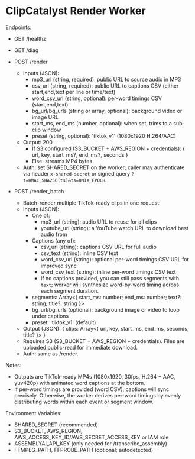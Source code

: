 # ClipCatalyst Render Worker

Endpoints:

- GET /healthz
- GET /diag
- POST /render
  - Inputs (JSON):
    - mp3_url (string, required): public URL to source audio in MP3
    - csv_url (string, required): public URL to captions CSV (either start,end,text per line or time/text)
    - word_csv_url (string, optional): per-word timings CSV (start,end,text)
    - bg_url/bg_urls (string or array, optional): background video or image URL
    - start_ms, end_ms (number, optional): when set, trims to a sub-clip window
    - preset (string, optional): 'tiktok_v1' (1080x1920 H.264/AAC)
  - Output: 200
    - If S3 configured (S3_BUCKET + AWS_REGION + credentials): { url, key, start_ms?, end_ms?, seconds }
    - Else: streams MP4 bytes
  - Auth: set SHARED_SECRET on the worker; caller may authenticate via header `x-shared-secret` or signed query `?t=HMAC_SHA256(ts)&ts=UNIX_EPOCH`.

- POST /render_batch
  - Batch-render multiple TikTok-ready clips in one request.
  - Inputs (JSON):
    - One of:
      - mp3_url (string): audio URL to reuse for all clips
      - youtube_url (string): a YouTube watch URL to download best audio from
    - Captions (any of):
      - csv_url (string): captions CSV URL for full audio
      - csv_text (string): inline CSV text
      - word_csv_url (string): optional per-word timings CSV URL for improved sync
      - word_csv_text (string): inline per-word timings CSV text
      - If no captions provided, you can still pass segments with `text`; worker will synthesize word-by-word timing across each segment duration.
    - segments: Array<{ start_ms: number; end_ms: number; text?: string; title?: string }>
    - bg_url/bg_urls (optional): background image or video to loop under captions
    - preset: 'tiktok_v1' (default)
  - Output (JSON): { clips: Array<{ url, key, start_ms, end_ms, seconds, title? }> }
  - Requires S3 (S3_BUCKET + AWS_REGION + credentials). Files are uploaded public-read for immediate download.
  - Auth: same as /render.

Notes:
- Outputs are TikTok-ready MP4s (1080x1920, 30fps, H.264 + AAC, yuv420p) with animated word captions at the bottom.
- If per-word timings are provided (word CSV), captions will sync precisely. Otherwise, the worker derives per-word timings by evenly distributing words within each event or segment window.

Environment Variables:
- SHARED_SECRET (recommended)
- S3_BUCKET, AWS_REGION, AWS_ACCESS_KEY_ID/AWS_SECRET_ACCESS_KEY or IAM role
- ASSEMBLYAI_API_KEY (only needed for /transcribe_assembly)
- FFMPEG_PATH, FFPROBE_PATH (optional; autodetected)

